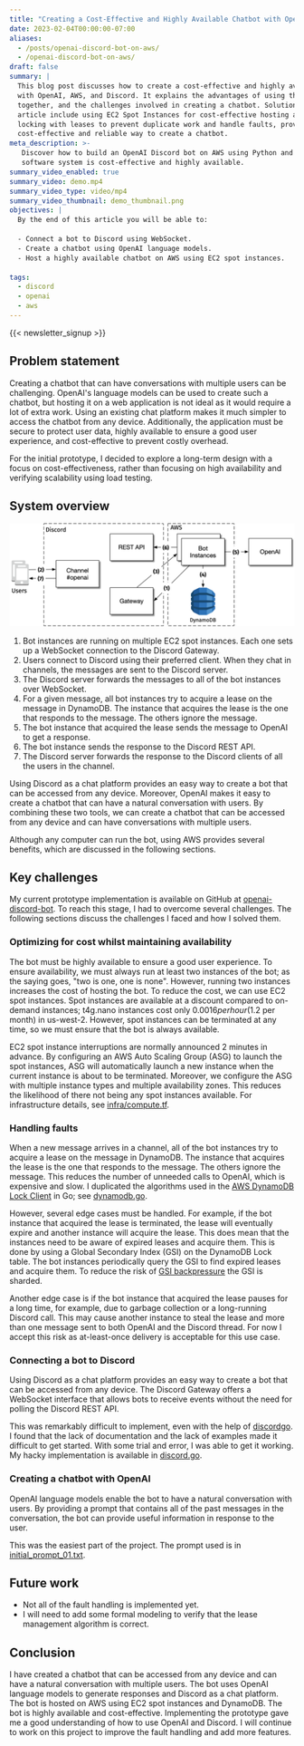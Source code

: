 ```yaml
---
title: "Creating a Cost-Effective and Highly Available Chatbot with OpenAI, AWS, and Discord"
date: 2023-02-04T00:00:00-07:00
aliases:
  - /posts/openai-discord-bot-on-aws/
  - /openai-discord-bot-on-aws/
draft: false
summary: |
  This blog post discusses how to create a cost-effective and highly available chatbot
  with OpenAI, AWS, and Discord. It explains the advantages of using these three tools
  together, and the challenges involved in creating a chatbot. Solutions proposed in this
  article include using EC2 Spot Instances for cost-effective hosting and using distributed
  locking with leases to prevent duplicate work and handle faults, providing a
  cost-effective and reliable way to create a chatbot.
meta_description: >-
   Discover how to build an OpenAI Discord bot on AWS using Python and ChatGPT. See how this
   software system is cost-effective and highly available.
summary_video_enabled: true
summary_video: demo.mp4
summary_video_type: video/mp4
summary_video_thumbnail: demo_thumbnail.png
objectives: |
  By the end of this article you will be able to:

  - Connect a bot to Discord using WebSocket.
  - Create a chatbot using OpenAI language models.
  - Host a highly available chatbot on AWS using EC2 spot instances.

tags:
  - discord
  - openai
  - aws
---
```


{{< newsletter_signup >}}

## Problem statement

Creating a chatbot that can have conversations with multiple users can be
challenging. OpenAI's language models can be used to create such a chatbot, but
hosting it on a web application is not ideal as it would require a lot of extra
work. Using an existing chat platform makes it much simpler to access the
chatbot from any device. Additionally, the application must be secure to protect
user data, highly available to ensure a good user experience, and
cost-effective to prevent costly overhead.

For the initial prototype, I decided to explore a long-term design with a focus
on cost-effectiveness, rather than focusing on high availability and verifying
scalability using load testing.

## System overview

![01-system-overview](01-system-overview.png)

1. Bot instances are running on multiple EC2 spot instances. Each one sets up a
   WebSocket connection to the Discord Gateway.
2. Users connect to Discord using their preferred client. When they chat in
   channels, the messages are sent to the Discord server.
3. The Discord server forwards the messages to all of the bot instances over
   WebSocket.
4. For a given message, all bot instances try to acquire a lease on the message
   in DynamoDB. The instance that acquires the lease is the one that responds to
   the message. The others ignore the message.
5. The bot instance that acquired the lease sends the message to OpenAI to get a
   response.
6. The bot instance sends the response to the Discord REST API.
7. The Discord server forwards the response to the Discord clients of all the
   users in the channel.

Using Discord as a chat platform provides an easy way to create a bot that can
be accessed from any device. Moreover, OpenAI makes it easy to create a chatbot
that can have a natural conversation with users. By combining these two tools,
we can create a chatbot that can be accessed from any device and can have
conversations with multiple users.

Although any computer can run the bot, using AWS provides several benefits,
which are discussed in the following sections.

## Key challenges

My current prototype implementation is available on GitHub at
[openai-discord-bot](https://github.com/asimihsan/openai-discord-bot). To reach
this stage, I had to overcome several challenges. The following sections discuss
the challenges I faced and how I solved them.

### Optimizing for cost whilst maintaining availability

The bot must be highly available to ensure a good user experience. To ensure
availability, we must always run at least two instances of the bot; as the
saying goes, "two is one, one is none". However, running two instances increases
the cost of hosting the bot. To reduce the cost, we can use EC2 spot instances.
Spot instances are available at a discount compared to on-demand instances;
t4g.nano instances cost only $0.0016 per hour ($1.2 per month) in us-west-2.
However, spot instances can be terminated at any time, so we must ensure that
the bot is always available.

EC2 spot instance interruptions are normally announced 2 minutes in advance. By
configuring an AWS Auto Scaling Group (ASG) to launch the spot instances, ASG
will automatically launch a new instance when the current instance is about to
be terminated. Moreover, we configure the ASG with multiple instance types and
multiple availability zones. This reduces the likelihood of there not being any
spot instances available. For infrastructure details, see
[infra/compute.tf](https://github.com/asimihsan/openai-discord-bot/blob/main/infra/compute.tf).

### Handling faults

When a new message arrives in a channel, all of the bot instances try to acquire
a lease on the message in DynamoDB. The instance that acquires the lease is the
one that responds to the message. The others ignore the message. This reduces
the number of unneeded calls to OpenAI, which is expensive and slow. I
duplicated the algorithms used in the [AWS DynamoDB Lock
Client](https://github.com/awslabs/amazon-dynamodb-lock-client) in Go; see
[dynamodb.go](https://github.com/asimihsan/openai-discord-bot/blob/main/src/aws/dynamodb.go).

However, several edge cases must be handled. For example, if the bot instance
that acquired the lease is terminated, the lease will eventually expire and
another instance will acquire the lease. This does mean that the instances need
to be aware of expired leases and acquire them. This is done by using a Global
Secondary Index (GSI) on the DynamoDB Lock table. The bot instances periodically
query the GSI to find expired leases and acquire them. To reduce the risk of
[GSI
backpressure](https://aws.amazon.com/premiumsupport/knowledge-center/dynamodb-gsi-throttling-table/)
the GSI is sharded.

Another edge case is if the bot instance that acquired the lease pauses for a
long time, for example, due to garbage collection or a long-running Discord
call. This may cause another instance to steal the lease and more than one
message sent to both OpenAI and the Discord thread. For now I accept this
risk as at-least-once delivery is acceptable for this use case.

### Connecting a bot to Discord

Using Discord as a chat platform provides an easy way to create a bot that can
be accessed from any device. The Discord Gateway offers a WebSocket interface
that allows bots to receive events without the need for polling the Discord REST
API.

This was remarkably difficult to implement, even with the help of
[discordgo](https://github.com/bwmarrin/discordgo). I found that the lack of
documentation and the lack of examples made it difficult to get started. With
some trial and error, I was able to get it working. My hacky implementation is
available in
[discord.go](https://github.com/asimihsan/openai-discord-bot/blob/main/src/discord/discord.go).

### Creating a chatbot with OpenAI

OpenAI language models enable the bot to have a natural conversation with users.
By providing a prompt that contains all of the past messages in the
conversation, the bot can provide useful information in response to the user.

This was the easiest part of the project. The prompt used is in
[initial_prompt_01.txt](https://github.com/asimihsan/openai-discord-bot/blob/main/src/openai/initial_prompt_01.txt).

## Future work

- Not all of the fault handling is implemented yet.
- I will need to add some formal modeling to verify that the lease management
   algorithm is correct.

## Conclusion

I have created a chatbot that can be accessed from any device and can have a
natural conversation with multiple users. The bot uses OpenAI language models
to generate responses and Discord as a chat platform. The bot is hosted on AWS
using EC2 spot instances and DynamoDB. The bot is highly available and
cost-effective. Implementing the prototype gave me a good understanding of how
to use OpenAI and Discord. I will continue to work on this project to improve
the fault handling and add more features.
